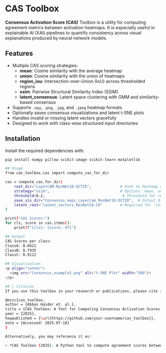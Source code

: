 # CAS Toolbox

**Consensus Activation Score (CAS)** Toolbox is a utility for computing agreement metrics between activation heatmaps. It is especially useful in explainable AI (XAI) pipelines to quantify consistency across visual explanations produced by neural network models.

## Features

- Multiple CAS scoring strategies:
  - **mean**: Cosine similarity with the average heatmap
  - **union**: Cosine similarity with the union of heatmaps
  - **region_iou**: Intersection-over-Union (IoU) across thresholded regions
  - **ssim**: Pairwise Structural Similarity Index (SSIM)
  - **latent_consensus**: Latent space clustering with GMM and similarity-based consensus
- Supports `.npy`, `.png`, `.jpg`, and `.jpeg` heatmap formats
- Optionally saves consensus visualizations and latent t-SNE plots
- Handles invalid or missing latent vectors gracefully
- Designed to work with class-wise structured input directories


## Installation

Install the required dependencies with:

```bash
pip install numpy pillow scikit-image scikit-learn matplotlib

## Usage
from cas_toolbox.cas import compute_cas_for_dir

cas = compute_cas_for_dir(
    root_dir="LayerCAM-ResNet18-OCTID",             # Path to heatmap data organized by class
    strategy="ssim",                                # Options: mean, union, region_iou, ssim, latent_consensus
    threshold=0.2,                                   # Threshold for region_iou strategy
    save_vis_dir="Consensus_maps_LayerCam_ResNet18-OCTID",  # Output directory for visualizations
    latent_root="latent_vectors_ResNet18-C8"        # Required for 'latent_consensus' strategy
)

print("CAS Scores:")
for cls, score in cas.items():
    print(f"{cls}: {score:.4f}")

## Output
CAS Scores per class:
ClassA: 0.8421
ClassB: 0.7935
ClassC: 0.9112

## Visualisation
<p align="center">
  <img src="Consensus_example1.png" alt="t-SNE Plot" width="500"/>
</p>

## 📖 Citation
If you use this toolbox in your research or publications, please cite it as:

@misc{cas_toolbox,
author = {Abbas Haider et. al.},
title = {CAS Toolbox: A Tool for Computing Consensus Activation Scores from Heatmaps},
year = {2025},
howpublished = {\url{https://github.com/your-username/cas_toolbox}},
note = {Accessed: 2025-07-18}
}

Alternatively, you may reference it as:

> *CAS Toolbox (2025). A Python tool to compute agreement scores between class activation maps (CAMs) using strategies like mean consensus, SSIM, region IoU, and latent clustering. Available at: https://github.com/your-username/cas_toolbox*







